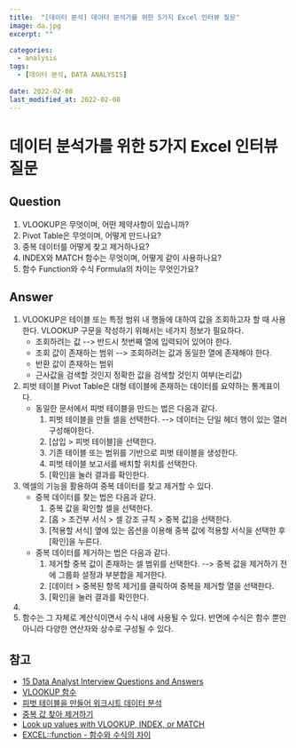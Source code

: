 ```yaml
---
title:  "[데이터 분석] 데이터 분석가를 위한 5가지 Excel 인터뷰 질문"
image: da.jpg
excerpt: ""

categories:
  - analysis
tags:
  - [데이터 분석, DATA ANALYSIS]
 
date: 2022-02-08
last_modified_at: 2022-02-08
---
```


# 데이터 분석가를 위한 5가지 Excel 인터뷰 질문
## Question
1. VLOOKUP은 무엇이며, 어떤 제약사항이 있습니까?
2. Pivot Table은 무엇이며, 어떻게 만드나요?
3. 중복 데이터를 어떻게 찾고 제거하나요?
4. INDEX와 MATCH 함수는 무엇이며, 어떻게 같이 사용하나요?
5. 함수 Function와 수식 Formula의 차이는 무엇인가요?

## Answer
1. VLOOKUP은 테이블 또는 특정 범위 내 행들에 대하여 값을 조회하고자 할 때 사용한다. VLOOKUP 구문을 작성하기 위해서는 네가지 정보가 필요하다.
   - 조회하려는 값 --> 반드시 첫번째 열에 입력되어 있어야 한다.
   - 조회 값이 존재하는 범위 --> 조회하려는 값과 동일한 열에 존재해야 한다.
   - 반환 값이 존재하는 범위
   - 근사값을 검색할 것인지 정확한 값을 검색할 것인지 여부(논리값)
2. 피벗 테이블 Pivot Table은 대형 테이블에 존재하는 데이터를 요약하는 통계표이다.
   - 동일한 문서에서 피벗 테이블을 만드는 법은 다음과 같다.
     1. 피벗 테이블을 만들 셀을 선택한다. --> 데이터는 단일 헤더 행이 있는 열러 구성해야한다.
     2. [삽입 > 피벗 테이블]을 선택한다.
     3. 기존 테이블 또는 범위를 기반으로 피벗 테이블을 생성한다.
     4. 피벗 테이블 보고서를 배치할 위치를 선택한다.
     5. [확인]을 눌러 결과를 확인한다.
3. 엑셀의 기능을 활용하여 중복 데이터를 찾고 제거할 수 있다.
    - 중복 데이터를 찾는 법은 다음과 같다.
      1. 중복 값을 확인할 셀을 선택한다.
      2. [홈 > 조건부 서식 > 셀 강조 규칙 > 중복 값]을 선택한다.
      3. [적용할 서식] 옆에 있는 옵션을 이용해 중복 값에 적용할 서식을 선택한 후 [확인]을 누른다.
    - 중복 데이터를 제거하는 법은 다음과 같다.
      1. 제거할 중복 값이 존재하는 셀 범위를 선택한다. --> 중복 값을 제거하기 전에 그룹화 설정과 부분합을 제거한다.
      2. [데이터 > 중복된 항목 제거]를 클릭하여 중복을 제거할 열을 선택한다.
      3. [확인]을 눌러 결과를 확인한다.
4. 
5. 함수는 그 자체로 계산식이면서 수식 내에 사용될 수 있다. 반면에 수식은 함수 뿐만 아니라 다양한 연산자와 상수로 구성될 수 있다.

## 참고
- [15 Data Analyst Interview Questions and Answers](https://www.coursera.org/articles/data-analyst-interview-questions-and-answers)
- [VLOOKUP 함수](https://support.microsoft.com/ko-kr/office/vlookup-%ED%95%A8%EC%88%98-0bbc8083-26fe-4963-8ab8-93a18ad188a1)
- [피벗 테이블을 만들어 워크시트 데이터 분석](https://support.microsoft.com/ko-kr/office/%ED%94%BC%EB%B2%97-%ED%85%8C%EC%9D%B4%EB%B8%94%EC%9D%84-%EB%A7%8C%EB%93%A4%EC%96%B4-%EC%9B%8C%ED%81%AC%EC%8B%9C%ED%8A%B8-%EB%8D%B0%EC%9D%B4%ED%84%B0-%EB%B6%84%EC%84%9D-a9a84538-bfe9-40a9-a8e9-f99134456576)
- [중복 값 찾아 제거하기](https://support.microsoft.com/ko-kr/office/%EC%A4%91%EB%B3%B5-%EA%B0%92-%EC%B0%BE%EC%95%84-%EC%A0%9C%EA%B1%B0%ED%95%98%EA%B8%B0-00e35bea-b46a-4d5d-b28e-66a552dc138d)
- [Look up values with VLOOKUP, INDEX, or MATCH](https://support.microsoft.com/en-us/office/look-up-values-with-vlookup-index-or-match-68297403-7c3c-4150-9e3c-4d348188976b)
- [EXCEL::function - 함수와 수식의 차이](https://m.blog.naver.com/PostView.naver?isHttpsRedirect=true&blogId=infoefficien&logNo=220573042827)
